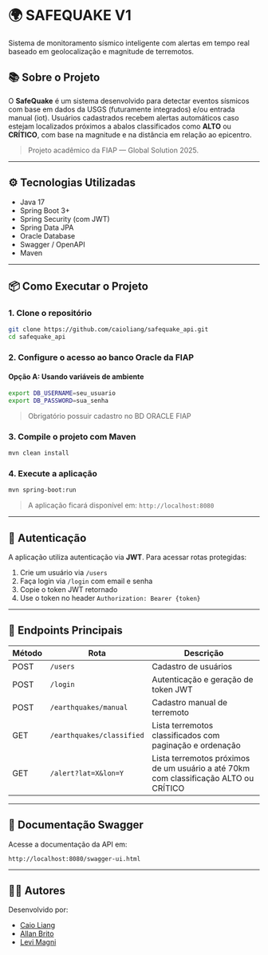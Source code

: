 # 🌍 SAFEQUAKE V1

Sistema de monitoramento sísmico inteligente com alertas em tempo real baseado em geolocalização e magnitude de terremotos.

## 📚 Sobre o Projeto

O **SafeQuake** é um sistema desenvolvido para detectar eventos sísmicos com base em dados da USGS (futuramente integrados) e/ou entrada manual (iot). Usuários cadastrados recebem alertas automáticos caso estejam localizados próximos a abalos classificados como **ALTO** ou **CRÍTICO**, com base na magnitude e na distância em relação ao epicentro.
> Projeto acadêmico da FIAP — Global Solution 2025.

---

## ⚙️ Tecnologias Utilizadas

- Java 17
- Spring Boot 3+
- Spring Security (com JWT)
- Spring Data JPA
- Oracle Database
- Swagger / OpenAPI
- Maven

---

## 📦 Como Executar o Projeto

### 1. Clone o repositório

```bash
git clone https://github.com/caioliang/safequake_api.git
cd safequake_api
```

### 2. Configure o acesso ao banco Oracle da FIAP

#### Opção A: Usando variáveis de ambiente

```bash
export DB_USERNAME=seu_usuario
export DB_PASSWORD=sua_senha
```
> Obrigatório possuir cadastro no BD ORACLE FIAP

### 3. Compile o projeto com Maven

```bash
mvn clean install
```

### 4. Execute a aplicação

```bash
mvn spring-boot:run
```

> A aplicação ficará disponível em: `http://localhost:8080`

---

## 🔐 Autenticação

A aplicação utiliza autenticação via **JWT**. Para acessar rotas protegidas:

1. Crie um usuário via `/users`
2. Faça login via `/login` com email e senha
3. Copie o token JWT retornado
4. Use o token no header `Authorization: Bearer {token}`

---

## 🚨 Endpoints Principais

| Método | Rota | Descrição |
|--------|------|-----------|
| POST   | `/users` | Cadastro de usuários |
| POST   | `/login` | Autenticação e geração de token JWT |
| POST   | `/earthquakes/manual` | Cadastro manual de terremoto |
| GET    | `/earthquakes/classified` | Lista terremotos classificados com paginação e ordenação |
| GET    | `/alert?lat=X&lon=Y` | Lista terremotos próximos de um usuário a até 70km com classificação ALTO ou CRÍTICO |

---

## 📘 Documentação Swagger

Acesse a documentação da API em:

```
http://localhost:8080/swagger-ui.html
```

---

## 👨‍💻 Autores

Desenvolvido por:

- [Caio Liang](https://github.com/caioliang)
- [Allan Brito](https://github.com/Allanbm100)
- [Levi Magni](https://github.com/levmn)
